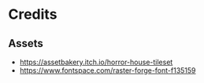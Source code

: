 # Credits

## Assets

- https://assetbakery.itch.io/horror-house-tileset
- https://www.fontspace.com/raster-forge-font-f135159
